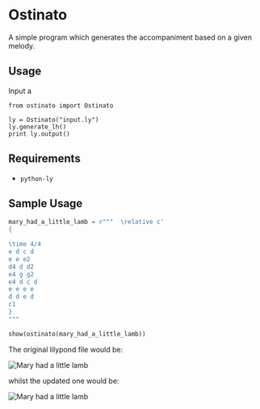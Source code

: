 Ostinato
========

A simple program which generates the accompaniment based on a given melody.

Usage
-----

Input a 

```
from ostinato import Ostinato

ly = Ostinato("input.ly")
ly.generate_lh()
print ly.output()
```

Requirements
------------

*  `python-ly` 

Sample Usage
------------

```py
mary_had_a_little_lamb = r"""  \relative c'
{

\time 4/4
e d c d
e e e2
d4 d d2
e4 g g2
e4 d c d
e e e e
d d e d
c1
}
"""

show(ostinato(mary_had_a_little_lamb))
```

The original lilypond file would be:

![Mary had a little lamb](https://raw2.github.com/chappers/chappers.github.com/master/img/ostinato/marylamb.png)

whilst the updated one would be:

![Mary had a little lamb](https://raw2.github.com/chappers/chappers.github.com/master/img/ostinato/marylamb-lh.png)

